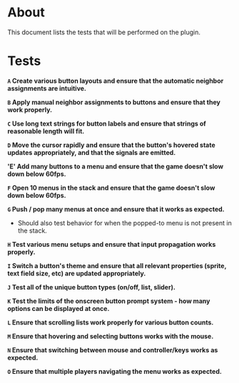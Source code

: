 About
=====

This document lists the tests that will be performed on the plugin.

Tests
=====

**`A` Create various button layouts and ensure that the automatic neighbor assignments are intuitive.**

**`B` Apply manual neighbor assignments to buttons and ensure that they work properly.**

**`C` Use long text strings for button labels and ensure that strings of reasonable length will fit.**

**`D` Move the cursor rapidly and ensure that the button's hovered state updates appropriately, and that the signals are emitted.**

**'E' Add many buttons to a menu and ensure that the game doesn't slow down below 60fps.**

**`F` Open 10 menus in the stack and ensure that the game doesn't slow down below 60fps.**

**`G` Push / pop many menus at once and ensure that it works as expected.**
- Should also test behavior for when the popped-to menu is not present in the stack.

**`H` Test various menu setups and ensure that input propagation works properly.**

**`I` Switch a button's theme and ensure that all relevant properties (sprite, text field size, etc) are updated appropriately.**

**`J` Test all of the unique button types (on/off, list, slider).**

**`K` Test the limits of the onscreen button prompt system - how many options can be displayed at once.**

**`L` Ensure that scrolling lists work properly for various button counts.**

**`M` Ensure that hovering and selecting buttons works with the mouse.**

**`N` Ensure that switching between mouse and controller/keys works as expected.**

**`O` Ensure that multiple players navigating the menu works as expected.**

